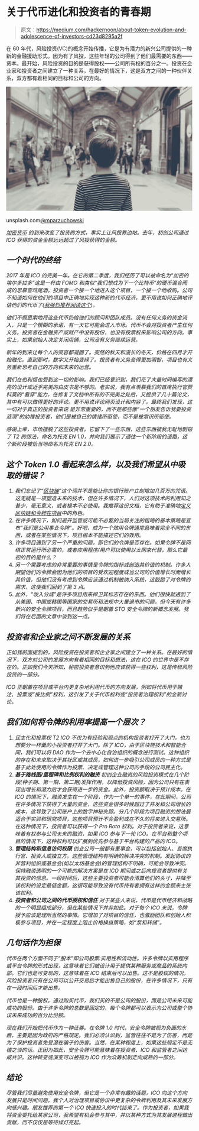 # 关于代币进化和投资者的青春期

> 原文：<https://medium.com/hackernoon/about-token-evolution-and-adolescence-of-investors-cd23d8295a2f>

在 60 年代，风险投资(VC)的概念开始传播，它是为有潜力的新兴公司提供的一种新的金融援助形式。因为有了风投，这些年轻的公司得到了他们最需要的东西——资本。最开始，风险投资的目的是获得股权——公司所有权的百分之一。投资在企业家和投资者之间建立了一种关系，在最好的情况下，这是双方之间的一种伙伴关系，双方都有着相同的目标和公司的方向。

![](img/5c9a10e9e82078a3c7eafc5ca55e866b.png)

unsplash.com[@mparzuchowski](https://unsplash.com/@mparzuchowski)

*[*加密货币*](https://hackernoon.com/tagged/cryptocurrencies) *的到来改变了投资的方式，事实上让风投靠边站。去年，初创公司通过 ICO 获得的资金金额远远超过了风投获得的金额。**

## *一个时代的终结*

*2017 年是 ICO 的完美一年。在它的第二季度，我们经历了可以被命名为“加密的埃尔多拉多”这是一杯由 FOMO 和类似“我们想成为下一个比特币”的硬币混合而成的思慕雪鸡尾酒。投资者一个接一个地进入这个项目，一个接一个地收购。公司不知道如何在他们的项目中正确地实现这种新的代币经济，更不用说如何正确地评估他们的代币了([我强烈推荐阅读这个](https://blockchainatberkeley.blog/todays-crypto-asset-valuation-frameworks-573a38eda27e))。*

*他们不假思索地将这些代币扔给他们的顾问和团队成员。没有任何义务的资金流入，只是一个模糊的承诺，有一天它可能会进入市场。代币不会对投资者产生任何义务。投资者在金融资产或财产中没有股份，也没有投票权来影响公司的方向。事实上，如果创始人决定关闭店铺，公司没有义务继续运营。*

*新年的到来让每个人的笑容都凝固了。突然的秋天和漫长的冬天，价格在四月才开始融化。直到那时，数字又开始变绿了。投资者有义务变得更加明智，项目也有义务重新思考自己的方向和未来的运营。*

*我们在伯利恒也受到这一切的影响。我们已经意识到，我们花了大量时间编写的漂亮的设计或近乎完美的白皮书是不够的。老实说，我有点羡慕我们的首席执行官贾科莫的“看穿”能力，在修复了文档中所有的不完美之处后，又提供了几十篇论文，其中有可以做得更好的评论。更不用说评论网页设计和内容了。最终我们发现，这一切对于真正的投资者来说
是非常重要的，而不是那些像“一个朋友告诉我要投资涟漪”的幼稚投资者，他们是被自己的情绪所驱使，而不是被常识所驱使。*

*感谢上帝，市场摆脱了这些投资者。它留下了一些东西，这些东西被我无耻地剽窃了 T2 的想法，命名为托克 EN 1.0，并向我们展示了通往一个新阶段的道路，这个新阶段被恰当地命名为托克 EN 2.0。*

## *这个 Token 1.0 看起来怎么样，以及我们希望从中吸取的错误？*

1.  *我们忘记了“[区块链](https://hackernoon.com/tagged/blockchain)”这个词并不是能让你的银行账户立刻增加几百万的咒语。这无疑是一项塑造未来的技术，但在许多情况下，人们对这项技术的利用知之甚少，毫无意义，或者根本不必使用。我推荐这份文档，它有助于准确地[定义区块链和令牌在项目](https://www.researchgate.net/publication/323549800_A_Framework_for_Blockchain-Based_Applications)中的角色。*
2.  *在许多情况下，如何避开监管或可能不必要的当局关注的粗略的基本策略是宣布“我们是公用事业令牌”。好吧，成为一个效用令牌通常意味着完全不同的东西，或者在某些情况下，项目根本不能描述它们的效用。*
3.  *许多项目遇到了另一个严重的问题，即它们的令牌是否存在。如果令牌不是网络正常运行所必需的，或者应用程序/用户可以使用以太网来代替，那么它最初的目的是什么？*
4.  *另一个需要考虑的非常重要的事情是令牌的指标或创造其价值的机制。许多人期望他们的令牌会因为他们的项目的受欢迎程度或当公司的价值增长时而增长其价值，但他们没有考虑到令牌应该通过机制被纳入系统，这鼓励了对令牌的需求，这使我们回到了第 3 点。*
5.  *此外，“收入分成”是许多项目用来捍卫其标志存在的东西。他们很快就遇到了从美国、中国或韩国等国家的交易所和法规中大量退市的问题，但今天有许多新兴的安全令牌项目，而且趋势似乎是朝着 STO 安全令牌的新概念发展。我们将在后面的文章中谈到这一点。*

## *投资者和企业家之间不断发展的关系*

*正如我前面提到的，风险投资在投资者和企业家之间建立了一种关系。在最好的情况下，双方对公司的发展方向有着相同的目标和想法，这在 ICO 的世界中是不存在的。正如我们今天所知，秘密投资者意识到他应该获得一些权利，这是传统风险投资的一部分。*

*ICO 正朝着在项目或平台内更复杂地利用代币的方向发展，例如将代币用于赌注、投票或“按比例”权利，这引发了关于代币权利或“投资者治理权利”的全新讨论。*

## *我们如何将令牌的利用率提高一个层次？*

1.  *民主化和投票权 T2 ICO 不仅为有经验和观点的机构投资者打开了大门，也为想要分一杯羹的小投资者打开了大门。除了 ICO，由于区块链技术和智能合同，我们可以将 DAO 作为一个去中心化自治组织的概念进行测试。这种组织的存在和未来取决于其社区或其成员，如何进一步吸引公司成员的一种方式是基于此处使用的令牌作为投票、决定或管理这种公司的手段的公司民主化。*
2.  ***基于路线图/里程碑和比例权利的融资**
    初创企业融资的风险投资模式在几个阶段(种子期、第一期、第二期)发挥作用，以降低投资风险，因为公司只有在表现出增长和潜力后才会获得进一步的资金。此外，投资额取决于预计成本。在 ICO 的情况下，融资发生在一个阶段，作为一个单一的事件，在此期间，公司在许多情况下获得了大量的资金，这些资金很多时候超过了开发和公司增长的成本，这导致了公司账户上的数字神秘失踪。分几个阶段为项目融资的想法最适合于实验和研究项目，这些项目预计不会盈利或在不久的将来进入交易所。在这种情况下，投资者可以获得一个 Pro Rota 权利。对于投资者来说，这意味着有权参与公司未来的融资，如果 ICO 参与下一轮 ICO。在平台和整个项目的情况下，这种权利可以扩展到优先参与基于平台构建的产品的 ICO。*
3.  ***管理结构和信息访问权限**
    创业公司一般都有董事会，可以包括创始人、首席执行官、投资人或独立方。这些管理结构有明确的解决冲突的机制。发起协议的非营利组织或基金会(如以太坊基金会)的管理结构不明确，可能会导致冲突。保持融资透明的一个可能的解决方案是在 ICO 期间或之后向投资者提供有关其投资的信息。一段时间后，这些主要投资者可能会清算他们的头寸，并降至该权利的设定最低金额，这很可能导致没有代币持有者拥有这样的金额来主张该权利。*
4.  ***投资者和公司之间的代币授权和信任**
    对于某些人来说，代币是代币经济和战略的一个明显组成部分，但在某些情况下并非如此。对于每个 ICO 来说，令牌授予应该是理所当然的事情。它增加了对项目的信任，也激励团队和创始人积极参与项目，并在一定程度上阻止价格操纵策略，如“泵和转储”。*

## *几句话作为担保*

*代币在两个方面不同于“股本”即公司股票:实用性和流动性。许多令牌以实用程序或平台令牌的形式出现，这意味着它们被设计用于提供某种服务或商品的系统内部。它们也是可变现的，这意味着在 ICO 结束后可以出售。这不是股权的情况，风险投资者只有在公司可以公开交易后才能出售自己的股份，在许多情况下，只有在一段时间后才能出售。*

*代币也是一种股权。通过购买代币，我们买的不是公司的股份，而是公司未来可能成功的股份。由于许多令牌的总数是固定的，每个令牌都可以表示为公司或整个协议未来成功的百分比份额。*

*现在我们开始把代币作为一种证券。在令牌 1.0 时代，安全令牌被视为负面的东西，主要是因为政府的严格规定。我们必须认识到，监管往往不是为了伤害，而是为了保护投资者免受潜在骗子的伤害。当然，在某种程度上，如果这些规定不是无稽之谈的话。正因为如此，安全令牌可能意味着在投资者、ICO 和监管者之间达成共识。这种转变或演变可以被视为 ICO 作为众筹机制走向成熟的一部分。*

## *结论*

*尽管我们尽量避免使用安全令牌，但它是一个非常有趣的话题，ICO 向这个方向发展只是时间问题。我个人对治理项目或协议中更复杂的令牌利用及其未来发展方向感兴趣。朋友推荐的第一个 ICO 快速投入的时代结束了。作为投资者，如果我将资金委托给某家公司，我希望有机会参与其中，并以某种方式为其发展进程做出贡献，而不仅仅是等待绿灯亮起。*